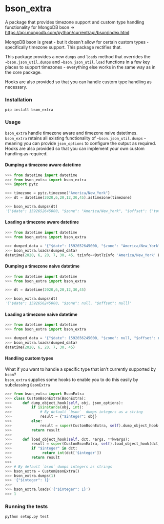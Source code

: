 # bson_extra #


A package that provides timezone support and custom type handling functionality for MongoDB bson -> https://api.mongodb.com/python/current/api/bson/index.html


MongoDB bson is great - but it doesn't allow for certain custom types - specifically timezone support.  This package rectifies that.

This package provides a new `dumps` and `loads` method that overrides the `~bson.json_util.dumps` and `~bson.json_util.load` functions
in a few key places to support timezones - everything else works in the same way as in the core package.

Hooks are also provided so that you can handle custom type handling as necessary.


### Installation ###

```
pip install bson_extra
```


### Usage ###

`bson_extra` handle timezone aware and timezone naive datetimes.  
`bson_extra` retains all existing functionality of `~bson.json_util.dumps` - meaning you can provide `json_options` to configure the output
as required.  Hooks are also provided so that you can implement your own custom handling as required.

#### Dumping a timezone aware datetime #### 
```python
>>> from datetime import datetime
>>> from bson_extra import bson_extra
>>> import pytz

>>> timezone = pytz.timezone("America/New_York")
>>> dt = datetime(2020,6,20,12,30,45).astimezone(timezone)

>>> bson_extra.dumps(dt)
'{"$date": 1592652645000, "$zone": "America/New_York", "$offset": {"total_seconds": -14400.0}}'
```


#### Loading a timezone aware datetime #### 
```python
>>> from datetime import datetime
>>> from bson_extra import bson_extra

>>> dumped_data = '{"$date": 1592652645000, "$zone": "America/New_York", "$offset": {"total_seconds": -14400.0}}'
>>> bson_extra.loads(dumped_data)
datetime(2020, 6, 20, 7, 30, 45, tzinfo=<DstTzInfo 'America/New_York' EDT-1 day, 20:00:00 DST>)
```
   
#### Dumping a timezone naive datetime #### 
```python
>>> from datetime import datetime
>>> from bson_extra import bson_extra

>>> dt = datetime(2020,6,20,12,30,45)

>>> bson_extra.dumps(dt)
'{"$date": 1592656245000, "$zone": null, "$offset": null}'
```


#### Loading a timezone naive datetime #### 
```python
>>> from datetime import datetime
>>> from bson_extra import bson_extra

>>> dumped_data = '{"$date": 1592656245000, "$zone": null, "$offset": null}'
>>> bson_extra.loads(dumped_data)
datetime(2020, 6, 20, 7, 30, 45)
```


#### Handling custom types ####

What if you want to handle a specific type that isn't currently supported by `bson`?  
`bson_extra` supplies some hooks to enable you to do this easily by subclassing `BsonExtra`

```python
>>> from bson_extra import BsonExtra
>>> class CustomBsonExtra(BsonExtra):
>>>     def dump_object_hook(self, obj, json_options):
>>>         if isinstance(obj, int):
>>>             # By default `bson`  dumps integers as a string
>>>             result = {"$integer": obj}
>>>         else:
>>>             result = super(CustomBsonExtra, self).dump_object_hook(obj, json_options)
>>>         return result
>>>
>>>     def load_object_hook(self, dct, *args, **kwargs):
>>>         result = super(CustomBsonExtra, self).load_object_hook(dct, *args, **kwargs)
>>>         if "$integer" in dct:
>>>              return int(dct['$integer'])
>>>         return result
>>>
>>> # By default `bson` dumps integers as strings
>>> bson_extra = CustomBsonExtra()
>>> bson_extra.dumps(1)
>>> '{"$integer": 1}'
>>>
>>> bson_extra.loads('{"$integer": 1}')
>>> 1
```

### Running the tests ###

```
python setup.py test
```
